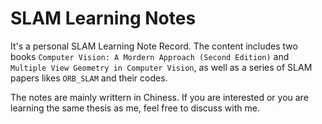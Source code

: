 # SLAM Learning Notes

It's a personal SLAM Learning Note Record. The content includes two books `Computer Vision: A Mordern Approach (Second Edition)` and `Multiple View Geometry in Computer Vision`, as well as a series of SLAM papers likes `ORB_SLAM` and their codes.

The notes are mainly writtern in Chiness. If you are interested or you are learning the same thesis as me, feel free to discuss with me.
